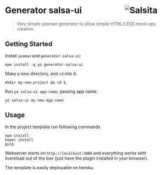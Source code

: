# Generator salsa-ui <a href='https://github.com/salsita'><img align='right' title='Salsita' src='https://www.google.com/a/cpanel/salsitasoft.com/images/logo.gif?alpha=1' _src='https://1.gravatar.com/avatar/d413290a5fe1385efcf5a344d4a0b588?s=50' /></a>

> Very simple yeoman generator to allow simple HTML/LESS mock-ups creation.

## Getting Started

Install `yeoman` and `generator-salsa-ui`:
  ```
  npm install -g yo generator-salsa-ui
  ```

Make a new directory, and `cd` into it:
  ```
  mkdir my-new-project && cd $_
  ```

Run `yo salsa-ui app-name`, passing app name:
  ```
  yo salsa-ui my-new-app-name
  ```

## Usage

In the project template run following commands
  ```
  npm install
  bower install
  gulp
  ```

Webserver starts on `http://localhost:3000` and everything works with livereload out of the box (just have the plugin installed in your browser).

The template is easily deployable on heroku.